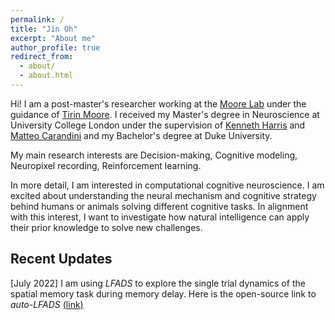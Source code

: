 ```yaml
---
permalink: /
title: "Jin Oh"
excerpt: "About me"
author_profile: true
redirect_from: 
  - about/
  - about.html
---
```


Hi! I am a post-master's researcher working at the [Moore Lab](https://www.moorelabstanford.com) under the guidance of [Tirin Moore](https://profiles.stanford.edu/tirin-moore). I received my Master's degree in Neuroscience at University College London under the supervision of [Kenneth Harris](https://scholar.google.com/citations?user=jcYBNfIAAAAJ&hl=en) and [Matteo Carandini](https://scholar.google.com/citations?user=R3PGFHsAAAAJ&hl=en) and my Bachelor's degree at Duke University.

My main research interests are Decision-making, Cognitive modeling, Neuropixel recording, Reinforcement learning.

In more detail, I am interested in computational cognitive neuroscience. I am excited about understanding the neural mechanism and cognitive strategy behind humans or animals solving different cognitive tasks. In alignment with this interest, I want to investigate how natural intelligence can apply their prior knowledge to solve new challenges.

## Recent Updates

[July 2022] I am using *LFADS* to explore the single trial dynamics of the spatial memory task during memory delay. Here is the open-source link to *auto-LFADS* [(link)](https://github.com/snel-repo/autolfads-tf2)
